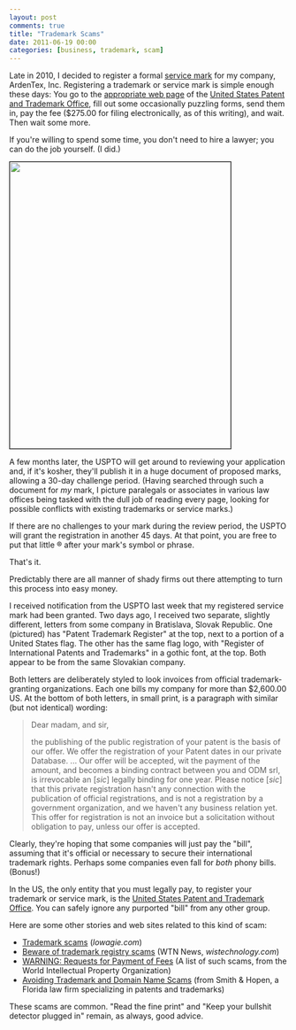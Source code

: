 ```yaml
---
layout: post
comments: true
title: "Trademark Scams"
date: 2011-06-19 00:00
categories: [business, trademark, scam]
---
```


Late in 2010, I decided to register a formal [service mark][] for my
company, ArdenTex, Inc. Registering a trademark or service mark is simple
enough these days: You go to the [appropriate web page][] of the
[United States Patent and Trademark Office][], fill out some occasionally
puzzling forms, send them in, pay the fee ($275.00 for filing
electronically, as of this writing), and wait. Then wait some more.

If you're willing to spend some time, you don't need to hire a lawyer; you
can do the job yourself. (I did.)

<!-- more -->

<a href="/attachments/2011-06-19-trademark-scams/trademark-scam-letter.html" title="Click for larger version"><img src="/images/2011-06-19-trademark-scams/trademark-scam-letter-sm.png" width="400" height="518" class="image-right" style="border: 1px solid black !important"></a>

A few months later, the USPTO will get around to reviewing your application
and, if it's kosher, they'll publish it in a huge document of proposed
marks, allowing a 30-day challenge period. (Having searched through such a
document for *my* mark, I picture paralegals or associates in various law
offices being tasked with the dull job of reading every page, looking for
possible conflicts with existing trademarks or service marks.)

If there are no challenges to your mark during the review period, the USPTO
will grant the registration in another 45 days. At that point, you are free
to put that little &reg; after your mark's symbol or phrase.

That's it.

Predictably there are all manner of shady firms out there attempting to
turn this process into easy money.

I received notification from the USPTO last week that my registered service
mark had been granted. Two days ago, I received two separate, slightly
different, letters from some company in Bratislava, Slovak Republic. One
(pictured) has "Patent Trademark Register" at the top, next to a portion of
a United States flag. The other has the same flag logo, with "Register of
International Patents and Trademarks" in a gothic font, at the top. Both
appear to be from the same Slovakian company.

Both letters are deliberately styled to look invoices from official
trademark-granting organizations. Each one bills my company for more than
$2,600.00 US. At the bottom of both letters, in small print, is a paragraph
with similar (but not identical) wording:

> Dear madam, and sir,
>
> the publishing of the public registration of your patent is the basis of
> our offer. We offer the registration of your Patent dates in our private
> Database.  ...  Our offer will be accepted, wit the payment of the amount,
> and becomes a binding contract between you and ODM srl, is irrevocable
> an \[*sic*\] legally binding for one year. Please notice \[*sic*\] that this
> private registration hasn't any connection with the publication of official
> registrations, and is not a registration by a government organization, and
> we haven't any business relation yet. This offer for registration is not an
> invoice but a solicitation without obligation to pay, unless our offer is
> accepted.

Clearly, they're hoping that some companies will just pay the "bill",
assuming that it's official or necessary to secure their
international trademark rights. Perhaps some companies even fall for *both*
phony bills. (Bonus!)

In the US, the only entity that you must legally pay, to register your
trademark or service mark, is the
[United States Patent and Trademark Office][]. You can safely ignore any
purported "bill" from any other group.

Here are some other stories and web sites related to this kind of scam:

* [Trademark scams](http://www.lowagie.com/tmscams) (*lowagie.com*)
* [Beware of trademark registry scams](http://wistechnology.com/articles/6943/)
  (WTN News, *wistechnology.com*)
* [WARNING: Requests for Payment of Fees](http://www.wipo.int/pct/en/warning/pct_warning.html)
  (A list of such scams, from the World Intellectual Property Organization)
* [Avoiding Trademark and Domain Name Scams](http://www.smithhopen.com/trademark_scams.aspx)
  (from Smith &amp; Hopen, a Florida law firm specializing in patents and trademarks)

These scams are common. "Read the fine print" and "Keep your bullshit
detector plugged in" remain, as always, good advice.

[service mark]: http://en.wikipedia.org/wiki/Service_mark
[appropriate web page]: http://www.uspto.gov/trademarks/teas/initial_app.jsp
[United States Patent and Trademark Office]: http://www.uspto.gov/

